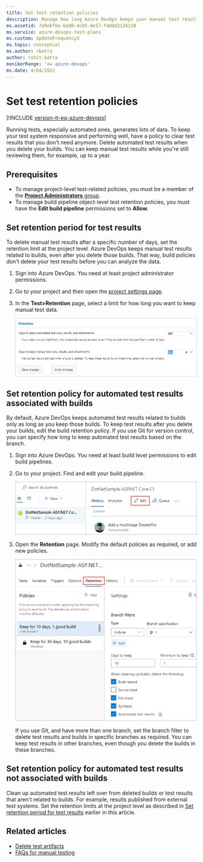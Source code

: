 ```yaml
---
title: Set test retention policies
description: Manage how long Azure DevOps keeps your manual test results by clearing test results that you don't need anymore or when you delete your builds
ms.assetid: 7a9e6fbe-bdd0-4cb5-8e57-f4d8d2126218
ms.service: azure-devops-test-plans
ms.custom: UpdateFrequency3
ms.topic: conceptual
ms.author: rbatra
author: rohit-batra
monikerRange: '<= azure-devops'
ms.date: 4/04/2022
---
```


# Set test retention policies

[!INCLUDE [version-lt-eq-azure-devops](../includes/version-lt-eq-azure-devops.md)]  

Running tests, especially automated ones, generates lots of data. 
To keep your test system responsive and performing well,
have a policy to clear test results that you don't need anymore. 
Delete automated test results when you delete your builds.
You can keep manual test results while you're still reviewing them, 
for example, up to a year. 

## Prerequisites
  
- To manage project-level test-related policies, you must be a member of the [**Project Administrators** group](../organizations/security/change-project-level-permissions.md). 
- To manage build pipeline object-level test retention policies, you must have the **Edit build pipeline** permissions set to **Allow**. 
  
<a name="manual-test-results-limits"></a> 

## Set retention period for test results

To delete manual test results after a specific number of days, 
set the retention limit at the project level. 
Azure DevOps keeps manual test results related to builds, 
even after you delete those builds. That way, build policies don't delete 
your test results before you can analyze the data.

1. Sign into Azure DevOps. You need at least project administrator permissions.

1. Go to your project and then open the [project settings page](../project/navigation/go-to-service-page.md#open-project-settings).
  
1. In the **Test>Retention** page, select a limit for how long you want to keep manual test data. 

   ![Select test data retention limits](media/how-long-to-keep-test-results/team-project-test-data-retention-limits.png)

## Set retention policy for automated test results associated with builds

By default, Azure DevOps keeps automated test results related to builds 
only as long as you keep those builds. To keep test results after you delete your builds, 
edit the build retention policy. If you use Git for version control, 
you can specify how long to keep automated test results based on the branch. 

1. Sign into Azure DevOps. You need at least build level permissions to edit build pipelines.

1. Go to your project. Find and edit your build pipeline.

   ![Build pipeline](media/how-long-to-keep-test-results/edit-build-def.png)

1. Open the **Retention** page. Modify the default policies as required, or add new policies.

   ![Delete test results by branch](media/how-long-to-keep-test-results/vso-git-keep-test-data-builds.png)

   If you use Git, and have more than one branch, set the branch filter to delete test results and builds in specific branches as required. You can keep test results in other branches, even though you delete the builds in these branches.  
 
## Set retention policy for automated test results not associated with builds

Clean up automated test results left over from deleted builds or test results that aren't related to builds. For example, results published from external test systems. Set the retention limits at the project level as described in [Set retention period for test results](#manual-test-results-limits) earlier in this article.

## Related articles

- [Delete test artifacts](../boards/backlogs/delete-test-artifacts.md)
- [FAQs for manual testing](reference-qa.yml#manageresults)
